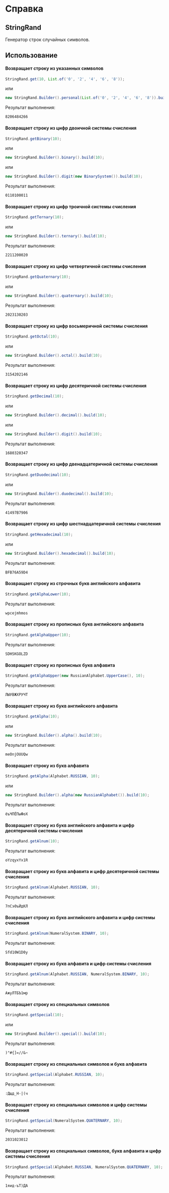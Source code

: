 # Справка
## StringRand
Генератор строк случайных символов.

## Использование
#### Возвращает строку из указанных символов
```java
StringRand.get(10, List.of('0', '2', '4', '6', '8'));
```
или
```java
new StringRand.Builder().personal(List.of('0', '2', '4', '6', '8')).build(10);
```

Результат выполнения:
```
8206484266
```

#### Возвращает строку из цифр двоичной системы счисления
```java
StringRand.getBinary(10);
```
или
```java
new StringRand.Builder().binary().build(10);
```
или
```java
new StringRand.Builder().digit(new BinarySystem()).build(10);
```

Результат выполнения:
```
0110100011
```

#### Возвращает строку из цифр троичной системы счисления
```java
StringRand.getTernary(10);
```
или
```java
new StringRand.Builder().ternary().build(10);
```

Результат выполнения:
```
2211200020
```

#### Возвращает строку из цифр четвертичной системы счисления
```java
StringRand.getQuaternary(10);
```
или
```java
new StringRand.Builder().quaternary().build(10);
```

Результат выполнения:
```
2023130203
```


#### Возвращает строку из цифр восьмеричной системы счисления
```java
StringRand.getOctal(10);
```
или
```java
new StringRand.Builder().octal().build(10);
```

Результат выполнения:
```
3154202146
```

#### Возвращает строку из цифр десятеричной системы счисления
```java
StringRand.getDecimal(10);
```
или
```java
new StringRand.Builder().decimal().build(10);
```
или
```java
new StringRand.Builder().digit().build(10);
```

Результат выполнения:
```
1680320347
```

#### Возвращает строку из цифр двенадцатеричной системы счисления
```java
StringRand.getDuodecimal(10);
```
или
```java
new StringRand.Builder().duodecimal().build(10);
```

Результат выполнения:
```
41497B7906
```

#### Возвращает строку из цифр шестнадцатеричной системы счисления
```java
StringRand.getHexadecimal(10);
```
или
```java
new StringRand.Builder().hexadecimal().build(10);
```

Результат выполнения:
```
BFB76A59D4
```

#### Возвращает строку из строчных букв английского алфавита
```java
StringRand.getAlphaLower(10);
```

Результат выполнения:
```
wpcejmhmos
```

#### Возвращает строку из прописных букв английского алфавита
```java
StringRand.getAlphaUpper(10);
```

Результат выполнения:
```
SDHSKGOLZD
```

#### Возвращает строку из прописных букв алфавита
```java
StringRand.getAlphaUpper(new RussianAlphabet.UpperCase(), 10);
```

Результат выполнения:
```
ЛЫУВЖХРУЧТ
```

#### Возвращает строку из букв английского алфавита
```java
StringRand.getAlpha(10);
```
или
```java
new StringRand.Builder().alpha().build(10);
```

Результат выполнения:
```
meOnjOUUQw
```

#### Возвращает строку из букв алфавита
```java
StringRand.getAlpha(Alphabet.RUSSIAN, 10);
```
или
```java
new StringRand.Builder().alpha(new RussianAlphabet()).build(10);
```

Результат выполнения:
```
ёъЧПЁПыФоХ
```

#### Возвращает строку из букв английского алфавита и цифр десятеричной системы счисления
```java
StringRand.getAlnum(10);
```

Результат выполнения:
```
oYzqyxYx1R
```

#### Возвращает строку из букв алфавита и цифр десятеричной системы счисления
```java
StringRand.getAlnum(Alphabet.RUSSIAN, 10);
```

Результат выполнения:
```
7пСэ0ъЙдКЛ
```

#### Возвращает строку из букв английского алфавита и цифр системы счисления
```java
StringRand.getAlnum(NumeralSystem.BINARY, 10);
```

Результат выполнения:
```
Sfd10W1D0y
```

#### Возвращает строку из букв алфавита и цифр системы счисления
```java
StringRand.getAlnum(Alphabet.RUSSIAN, NumeralSystem.BINARY, 10);
```

Результат выполнения:
```
АжуЛТБЪ1мр
```

#### Возвращает строку из специальных символов
```java
StringRand.getSpecial(10);
```
или
```java
new StringRand.Builder().special().build(10);
```

Результат выполнения:
```
)"#{]=//&~
```

#### Возвращает строку из специальных символов и букв алфавита
```java
StringRand.getSpecial(Alphabet.RUSSIAN, 10);
```

Результат выполнения:
```
:Дщд_Н-|(ч
```

#### Возвращает строку из специальных символов и цифр системы счисления
```java
StringRand.getSpecial(NumeralSystem.QUATERNARY, 10);
```

Результат выполнения:
```
2031023012
```

#### Возвращает строку из специальных символов, букв алфавита и цифр системы счисления
```java
StringRand.getSpecial(Alphabet.RUSSIAN, NumeralSystem.QUATERNARY, 10);
```

Результат выполнения:
```
1яид-ъТ)ДА
```
